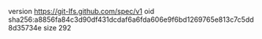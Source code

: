 version https://git-lfs.github.com/spec/v1
oid sha256:a8856fa84c3d90df431dcdaf6a6fda606e9f6bd1269765e813c7c5dd8d35734e
size 292
